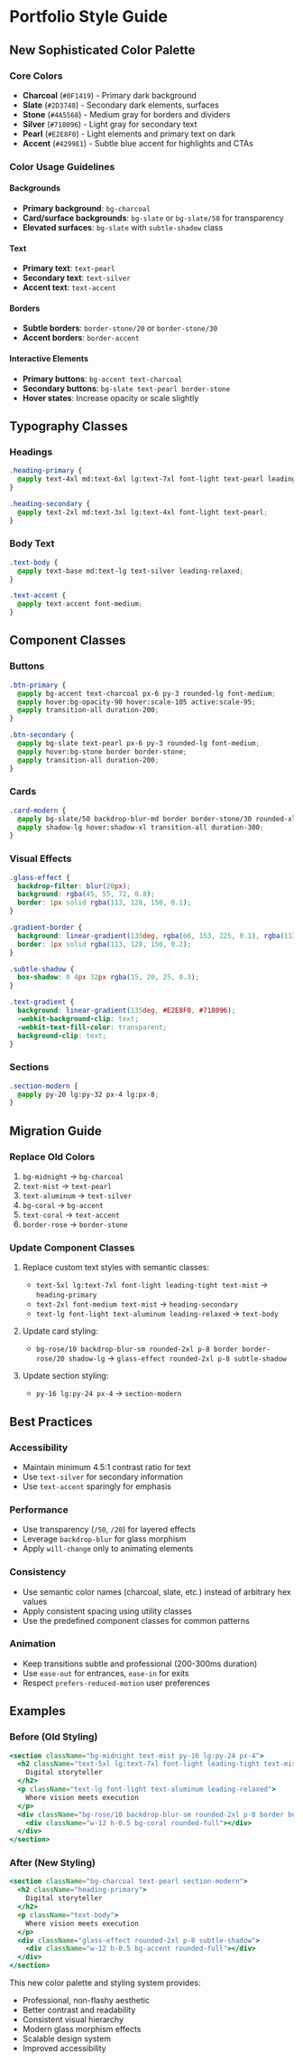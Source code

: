 # Portfolio Style Guide

## New Sophisticated Color Palette

### Core Colors
- **Charcoal** (`#0F1419`) - Primary dark background
- **Slate** (`#2D3748`) - Secondary dark elements, surfaces
- **Stone** (`#4A5568`) - Medium gray for borders and dividers
- **Silver** (`#718096`) - Light gray for secondary text
- **Pearl** (`#E2E8F0`) - Light elements and primary text on dark
- **Accent** (`#4299E1`) - Subtle blue accent for highlights and CTAs

### Color Usage Guidelines

#### Backgrounds
- **Primary background**: `bg-charcoal`
- **Card/surface backgrounds**: `bg-slate` or `bg-slate/50` for transparency
- **Elevated surfaces**: `bg-slate` with `subtle-shadow` class

#### Text
- **Primary text**: `text-pearl`
- **Secondary text**: `text-silver`
- **Accent text**: `text-accent`

#### Borders
- **Subtle borders**: `border-stone/20` or `border-stone/30`
- **Accent borders**: `border-accent`

#### Interactive Elements
- **Primary buttons**: `bg-accent text-charcoal`
- **Secondary buttons**: `bg-slate text-pearl border-stone`
- **Hover states**: Increase opacity or scale slightly

## Typography Classes

### Headings
```css
.heading-primary {
  @apply text-4xl md:text-6xl lg:text-7xl font-light text-pearl leading-tight;
}

.heading-secondary {
  @apply text-2xl md:text-3xl lg:text-4xl font-light text-pearl;
}
```

### Body Text
```css
.text-body {
  @apply text-base md:text-lg text-silver leading-relaxed;
}

.text-accent {
  @apply text-accent font-medium;
}
```

## Component Classes

### Buttons
```css
.btn-primary {
  @apply bg-accent text-charcoal px-6 py-3 rounded-lg font-medium;
  @apply hover:bg-opacity-90 hover:scale-105 active:scale-95;
  @apply transition-all duration-200;
}

.btn-secondary {
  @apply bg-slate text-pearl px-6 py-3 rounded-lg font-medium;
  @apply hover:bg-stone border border-stone;
  @apply transition-all duration-200;
}
```

### Cards
```css
.card-modern {
  @apply bg-slate/50 backdrop-blur-md border border-stone/30 rounded-xl p-6;
  @apply shadow-lg hover:shadow-xl transition-all duration-300;
}
```

### Visual Effects
```css
.glass-effect {
  backdrop-filter: blur(20px);
  background: rgba(45, 55, 72, 0.8);
  border: 1px solid rgba(113, 128, 150, 0.1);
}

.gradient-border {
  background: linear-gradient(135deg, rgba(66, 153, 225, 0.1), rgba(113, 128, 150, 0.1));
  border: 1px solid rgba(113, 128, 150, 0.2);
}

.subtle-shadow {
  box-shadow: 0 4px 32px rgba(15, 20, 25, 0.3);
}

.text-gradient {
  background: linear-gradient(135deg, #E2E8F0, #718096);
  -webkit-background-clip: text;
  -webkit-text-fill-color: transparent;
  background-clip: text;
}
```

### Sections
```css
.section-modern {
  @apply py-20 lg:py-32 px-4 lg:px-8;
}
```

## Migration Guide

### Replace Old Colors
1. `bg-midnight` → `bg-charcoal`
2. `text-mist` → `text-pearl`
3. `text-aluminum` → `text-silver`
4. `bg-coral` → `bg-accent`
5. `text-coral` → `text-accent`
6. `border-rose` → `border-stone`

### Update Component Classes
1. Replace custom text styles with semantic classes:
   - `text-5xl lg:text-7xl font-light leading-tight text-mist` → `heading-primary`
   - `text-2xl font-medium text-mist` → `heading-secondary`
   - `text-lg font-light text-aluminum leading-relaxed` → `text-body`

2. Update card styling:
   - `bg-rose/10 backdrop-blur-sm rounded-2xl p-8 border border-rose/20 shadow-lg` → `glass-effect rounded-2xl p-8 subtle-shadow`

3. Update section styling:
   - `py-16 lg:py-24 px-4` → `section-modern`

## Best Practices

### Accessibility
- Maintain minimum 4.5:1 contrast ratio for text
- Use `text-silver` for secondary information
- Use `text-accent` sparingly for emphasis

### Performance
- Use transparency (`/50`, `/20`) for layered effects
- Leverage `backdrop-blur` for glass morphism
- Apply `will-change` only to animating elements

### Consistency
- Use semantic color names (charcoal, slate, etc.) instead of arbitrary hex values
- Apply consistent spacing using utility classes
- Use the predefined component classes for common patterns

### Animation
- Keep transitions subtle and professional (200-300ms duration)
- Use `ease-out` for entrances, `ease-in` for exits
- Respect `prefers-reduced-motion` user preferences

## Examples

### Before (Old Styling)
```jsx
<section className="bg-midnight text-mist py-16 lg:py-24 px-4">
  <h2 className="text-5xl lg:text-7xl font-light leading-tight text-mist">
    Digital storyteller
  </h2>
  <p className="text-lg font-light text-aluminum leading-relaxed">
    Where vision meets execution
  </p>
  <div className="bg-rose/10 backdrop-blur-sm rounded-2xl p-8 border border-rose/20">
    <div className="w-12 h-0.5 bg-coral rounded-full"></div>
  </div>
</section>
```

### After (New Styling)
```jsx
<section className="bg-charcoal text-pearl section-modern">
  <h2 className="heading-primary">
    Digital storyteller
  </h2>
  <p className="text-body">
    Where vision meets execution
  </p>
  <div className="glass-effect rounded-2xl p-8 subtle-shadow">
    <div className="w-12 h-0.5 bg-accent rounded-full"></div>
  </div>
</section>
```

This new color palette and styling system provides:
- Professional, non-flashy aesthetic
- Better contrast and readability
- Consistent visual hierarchy
- Modern glass morphism effects
- Scalable design system
- Improved accessibility